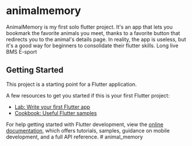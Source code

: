 # animalmemory

AnimalMemory is my first solo flutter project. It's an app that lets you bookmark the favorite animals you meet, thanks to a favorite button that redirects you to the animal's details page. 
In reality, the app is useless, but it's a good way for beginners to consolidate their flutter skills.
Long live BMS E-sport

## Getting Started

This project is a starting point for a Flutter application.

A few resources to get you started if this is your first Flutter project:

- [Lab: Write your first Flutter app](https://docs.flutter.dev/get-started/codelab)
- [Cookbook: Useful Flutter samples](https://docs.flutter.dev/cookbook)

For help getting started with Flutter development, view the
[online documentation](https://docs.flutter.dev/), which offers tutorials,
samples, guidance on mobile development, and a full API reference.
#   a n i m a l _ m e m o r y 
 
 
